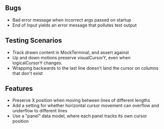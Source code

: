 
## Bugs
- Bad error message when incorrect args passed on startup
- End of Input yields an error message that pollutes test output

## Testing Scenarios
- Track drawn content in MockTerminal, and assert against
- Up and down motions preserve visualCursorY, even when logicalCursorY changes.
- Wrapping backwards to the last line doesn't land the cursor on columns that don't exist


## Features
- Preserve X position when moving between lines of different lengths
- Add a setting for whether horizontal cursor movement can overflow and underflow to different lines
- Use a "panel" data model, where each panel tracks its own cursor position
